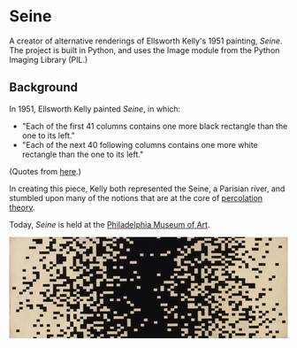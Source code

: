 # Seine

A creator of alternative renderings of Ellsworth Kelly's 1951 painting, *Seine*. The project is built in Python, and uses the Image module from the Python Imaging Library (PIL.)

## Background

In 1951, Ellsworth Kelly painted *Seine*, in which:
* "Each of the first 41 columns contains one more black rectangle than the one to its left."
* "Each of the next 40 following columns contains one more white rectangle than the one to its left."

(Quotes from [here](http://www.sas.upenn.edu/~chb/kelly/chen_bryan_artofresearch.pdf).)

In creating this piece, Kelly both represented the Seine, a Parisian river, and stumbled upon many of the notions that are at the core of [percolation theory](https://en.wikipedia.org/wiki/Percolation_theory).

Today, *Seine* is held at the [Philadelphia Museum of Art](http://www.philamuseum.org/collections/permanent/295031.html).

![](original.jpg)
